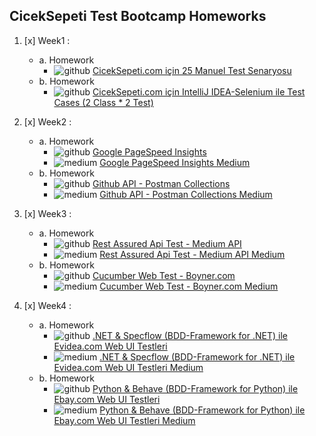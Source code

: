 ## CicekSepeti Test Bootcamp Homeworks
	 
1. [x] Week1 :
   - a. Homework
     - ![github](https://user-images.githubusercontent.com/35347777/146557228-7b53da03-3d0e-4024-a246-38b1172510a0.png) [CicekSepeti.com için 25 Manuel Test Senaryosu](https://github.com/ciceksepetibootcamp/OnurErdemiroglu_Homework/tree/main/Week-1/HW-1) 
   - b. Homework
     - ![github](https://user-images.githubusercontent.com/35347777/146557228-7b53da03-3d0e-4024-a246-38b1172510a0.png) [CicekSepeti.com için IntelliJ IDEA-Selenium ile Test Cases (2 Class * 2 Test)](https://github.com/ciceksepetibootcamp/OnurErdemiroglu_Homework/tree/main/Week-1/HW-2)
	 
	 
2. [x] Week2  :
   - a. Homework
     - ![github](https://user-images.githubusercontent.com/35347777/146557228-7b53da03-3d0e-4024-a246-38b1172510a0.png) [Google PageSpeed Insights](https://github.com/ciceksepetibootcamp/OnurErdemiroglu_Homework/tree/main/Week-2/HW-1) 
     - ![medium](https://user-images.githubusercontent.com/35347777/146557231-e65d97d6-5423-4d8c-a034-03c857a88450.png) [Google PageSpeed Insights Medium](https://medium.com/@onurerdemiroglu/google-pagespeed-insights-nedir-nas%C4%B1l-kullan%C4%B1l%C4%B1r-cc9098d15599) 
   - b. Homework
     - ![github](https://user-images.githubusercontent.com/35347777/146557228-7b53da03-3d0e-4024-a246-38b1172510a0.png) [Github API - Postman Collections](https://github.com/ciceksepetibootcamp/OnurErdemiroglu_Homework/tree/main/Week-2/HW-2)
     - ![medium](https://user-images.githubusercontent.com/35347777/146557231-e65d97d6-5423-4d8c-a034-03c857a88450.png) [Github API - Postman Collections Medium](https://medium.com/@onurerdemiroglu/postman-ile-github-api-9ab69bde6088)
	 
3. [x] Week3 :
   - a. Homework
     - ![github](https://user-images.githubusercontent.com/35347777/146557228-7b53da03-3d0e-4024-a246-38b1172510a0.png) [Rest Assured Api Test - Medium API](https://github.com/ciceksepetibootcamp/OnurErdemiroglu_Homework/tree/main/Week-3/HW-1)
     - ![medium](https://user-images.githubusercontent.com/35347777/146557231-e65d97d6-5423-4d8c-a034-03c857a88450.png) [Rest Assured Api Test - Medium API Medium](https://medium.com/@onurerdemiroglu/rest-assured-medium-api-test-e2a3e1cf8f44)
   - b. Homework
     - ![github](https://user-images.githubusercontent.com/35347777/146557228-7b53da03-3d0e-4024-a246-38b1172510a0.png) [Cucumber Web Test - Boyner.com](https://github.com/ciceksepetibootcamp/OnurErdemiroglu_Homework/tree/main/Week-3/HW-2)
     - ![medium](https://user-images.githubusercontent.com/35347777/146557231-e65d97d6-5423-4d8c-a034-03c857a88450.png) [Cucumber Web Test - Boyner.com Medium](https://medium.com/@onurerdemiroglu/cucumber-web-test-boyner-com-d2e4a492102f)

4. [x] Week4 :
   - a. Homework
     - ![github](https://user-images.githubusercontent.com/35347777/146557228-7b53da03-3d0e-4024-a246-38b1172510a0.png) [.NET & Specflow (BDD-Framework for .NET) ile Evidea.com Web UI Testleri](https://github.com/ciceksepetibootcamp/OnurErdemiroglu_Homework/tree/main/Week-4/HW-1)
     - ![medium](https://user-images.githubusercontent.com/35347777/146557231-e65d97d6-5423-4d8c-a034-03c857a88450.png) [.NET & Specflow (BDD-Framework for .NET) ile Evidea.com Web UI Testleri Medium](https://medium.com/@onurerdemiroglu/net-specflow-bdd-framework-for-net-ile-evidea-web-ui-testleri-35000028abeb)
   - b. Homework
     - ![github](https://user-images.githubusercontent.com/35347777/146557228-7b53da03-3d0e-4024-a246-38b1172510a0.png) [Python & Behave (BDD-Framework for Python) ile Ebay.com Web UI Testleri](https://github.com/ciceksepetibootcamp/OnurErdemiroglu_Homework/tree/main/Week-4/HW-2)
     - ![medium](https://user-images.githubusercontent.com/35347777/146557231-e65d97d6-5423-4d8c-a034-03c857a88450.png) [Python & Behave (BDD-Framework for Python) ile Ebay.com Web UI Testleri Medium](https://medium.com/@onurerdemiroglu/python-behave-bdd-framework-for-python-ile-ebay-web-ui-testleri-e2f45173754c)
